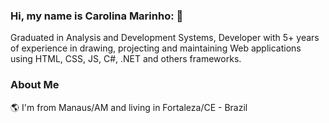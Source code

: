 ### Hi, my name is Carolina Marinho: 👋



Graduated in Analysis and Development Systems, Developer with 5+ years of experience in drawing, projecting and maintaining Web applications using HTML, CSS, JS, C#, .NET and others frameworks.

### About Me

🌎 I'm from Manaus/AM and living in Fortaleza/CE - Brazil
   
<!--
**carolinamarinhop/carolinamarinhop** is a ✨ _special_ ✨ repository because its `README.md` (this file) appears on your GitHub profile.
- 🔭 I’m currently working on ...
- 🌱 I’m currently learning ...
- 👯 I’m looking to collaborate on ...
- 🤔 I’m looking for help with ...
- 💬 Ask me about ...
- 📫 How to reach me: ...
- 😄 Pronouns: ...
- ⚡ Fun fact: ...
-->
